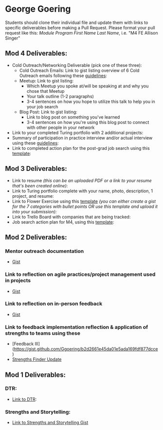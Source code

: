 # George Goering

Students should clone their individual file and update them with links to specific deliverables before making a Pull Request. Please format your pull request like this: *Module Program First Name Last Name*, i.e. "M4 FE Allison Singer" 

## Mod 4 Deliverables:
* Cold Outreach/Networking Deliverable (pick one of these three):
    * Cold Outreach Emails: Link to gist listing overview of 6 Cold Outreach emails following these [guidelines](https://github.com/turingschool/career-development-curriculum/blob/master/module_four/cold_outreach_deliverable_guidelines.md):
    * Meetup: Link to gist listing: 
      * Which Meetup you spoke at/will be speaking at and why you chose that Meetup
      * Your talk outline (1-2 paragraphs)
      * 3-4 sentences on how you hope to utilize this talk to help you in your job search
    * Blog Post: Link to gist listing:
       * Link to blog post on something you've learned
       * 3-4 sentences on how you're using this blog post to connect with other people in your network 
* Link to your completed Turing portfolio with 2 additional projects: 
* Summary of participation in practice interview and/or actual interview using these [guidelines](https://github.com/turingschool/career-development-curriculum/blob/master/module_four/interview_practice_reflection_guidelines.md):
* Link to completed action plan for the post-grad job search using this [template](https://github.com/turingschool/career-development-curriculum/blob/master/module_four/post_grad_plan.md): 

## Mod 3 Deliverables:

* Link to resume *(this can be an uploaded PDF or a link to your resume that's been created online)*: 
* Link to Turing portfolio complete with your name, photo, description, 1 project, and resume:
* Link to Flower Exercise using this [template](https://github.com/turingschool/career-development-curriculum/blob/master/files/Career%20Unit%20-%20The%20Flower%20Diagram.pdf) *(you can either create a gist for the 7 categories with bullet points OR use this template and upload it into your submission):*
* Link to Trello Board with companies that are being tracked: 
* Job search action plan for M4, using this [template](https://github.com/turingschool/career-development-curriculum/blob/master/module_three/mod_4_action_plan_template.md):

## Mod 2 Deliverables:
### Mentor outreach documentation
  *  [Gist](https://gist.github.com/Ggoering/57047e860f44272645b6af38e0d3131d)

### Link to reflection on agile practices/project management used in projects 
  *  [Gist](https://gist.github.com/Ggoering/39e3f9e9790a05c5bdf548e4c9a253b7)

### Link to reflection on in-person feedback
  *  [Gist](https://gist.github.com/Ggoering/f46de3981712c28a2df41d3872c495c3)

### Link to feedback implementation reflection & application of strengths to teams using these
*  [Feedback III] (https://gist.github.com/Ggoering/b2d2661e45da01e5ada169fdf877dcce)
*  [Strengths Finder Update](https://gist.github.com/Ggoering/0d22d5bc64c3d065605c17d2c4c90240)

## Mod 1 Deliverables:
### DTR:
* [Link to DTR](https://gist.github.com/Ggoering/5eeb7f0f7ca60ddaf2dc696200e97965):

### Strengths and Storytelling:  
* [Link to Strengths and Storytelling Gist](https://gist.github.com/Ggoering/0d22d5bc64c3d065605c17d2c4c90240)
